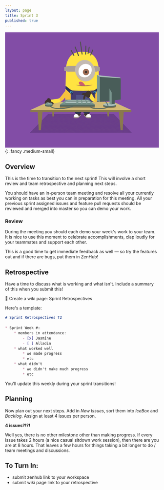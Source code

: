 ```yaml
---
layout: page
title: Sprint 3
published: true
---
```



![](img/codeminion.gif){: .fancy .medium-small}


## Overview 

This is the time to transition to the next sprint!  This will involve a short review and team retrospective and planning next steps. 

You should have an in-person team meeting and resolve all your currently working on tasks as best you can in preparation for this meeting.  All your previous sprint assigned issues and feature pull requests should be reviewed and merged into master so you can demo your work.

### Review

During the meeting you should each demo your week's work to your team. It is nice to use this moment to celebrate accomplishments, clap loudly for your teammates and support each other.

This is a good time to get immediate feedback as well — so try the features out and if there are bugs, put them in ZenHub!

## Retrospective 

Have a time to discuss what is working and what isn't.  Include a summary of this when you submit this!

🚀 Create a wiki page:  Sprint Retrospectives

Here's a template:

```markdown
# Sprint Retrospectives T2

* Sprint Week #: 
    * members in attendance:
        - [x] Jasmine
        - [ ] Alladin
    * what worked well
        * we made progress
        * etc
    * what didn't
        * we didn't make much progress
        * etc

```

You'll update this weekly during your sprint transitions! 


## Planning

Now plan out your next steps.  Add in *New Issues*, sort them into *IceBox* and *Backlog*.  Assign at least 4 issues per person.  

**4 issues?!?!**

Well yes, there is no other milestone other than making progress. If every issue takes 2 hours (a nice casual sitdown work session), then there are you are at 8 hours. That leaves a few hours for things taking a bit longer to do / team meetings and discussions.


## To Turn In:
* submit zenhub link to your workspace
* submit wiki page link to your retrospective